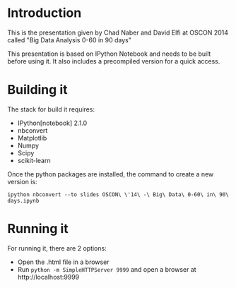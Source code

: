 # Introduction

This is the presentation given by Chad Naber and David Elfi at OSCON 2014 called
"Big Data Analysis 0-60 in 90 days"

This presentation is based on IPython Notebook and needs to be built before using it.
It also includes a precompiled version for a quick access.

# Building it

The stack for build it requires:
* IPython[notebook] 2.1.0
* nbconvert
* Matplotlib
* Numpy
* Scipy
* scikit-learn

Once the python packages are installed, the command to create a new version is:
```
ipython nbconvert --to slides OSCON\ \'14\ -\ Big\ Data\ 0-60\ in\ 90\ days.ipynb
```

# Running it

For running it, there are 2 options:

* Open the .html file in a browser
* Run `python -m SimpleHTTPServer 9999` and open a browser at http://localhost:9999

